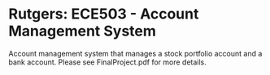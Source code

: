 # Rutgers: ECE503 - Account Management System
Account management system that manages a stock portfolio account and a bank account.
Please see FinalProject.pdf for more details.
